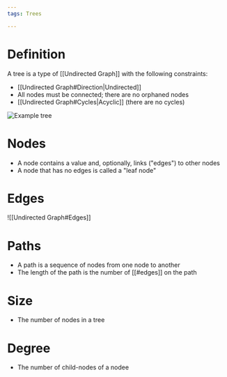 ```yaml
---
tags: Trees

---
```

# Definition
A tree is a type of [[Undirected Graph]] with the following constraints:
- [[Undirected Graph#Direction|Undirected]]
- All nodes must be connected; there are no orphaned nodes
- [[Undirected Graph#Cycles|Acyclic]] (there are no cycles)

![Example tree](https://upload.wikimedia.org/wikipedia/commons/thumb/2/24/Tree_graph.svg/1200px-Tree_graph.svg.png)

# Nodes
- A node contains a value and, optionally, links ("edges") to other nodes
- A node that has no edges is called a "leaf node"

# Edges
![[Undirected Graph#Edges]]

# Paths
- A path is a sequence of nodes from one node to another
- The length of the path is the number of [[#edges]] on the path

# Size
- The number of nodes in a tree

# Degree
- The number of child-nodes of a nodee